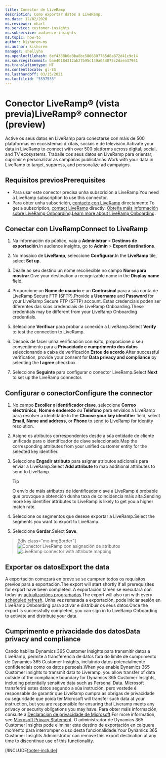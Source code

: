 ```yaml
---
title: Conector de LiveRamp
description: Como exportar datos a LiveRamp.
ms.date: 12/02/2020
ms.reviewer: mhart
ms.service: customer-insights
ms.subservice: audience-insights
ms.topic: how-to
author: kishorem-ms
ms.author: kishorem
manager: shellyha
ms.openlocfilehash: 6ef4388b0e8ba8bc5866807765d8a872d41c9c14
ms.sourcegitcommit: bae40184312ab27b95c140a044875c2daea37951
ms.translationtype: HT
ms.contentlocale: gl-ES
ms.lasthandoff: 03/15/2021
ms.locfileid: "5597555"
---
```

# <a name="liverampreg-connector-preview"></a><span data-ttu-id="dfe77-103">Conector LiveRamp&reg; (vista previa)</span><span class="sxs-lookup"><span data-stu-id="dfe77-103">LiveRamp&reg; connector (preview)</span></span>

<span data-ttu-id="dfe77-104">Active os seus datos en LiveRamp para conectarse con máis de 500 plataformas en ecosistemas dixitais, sociais e de televisión.</span><span class="sxs-lookup"><span data-stu-id="dfe77-104">Activate your data in LiveRamp to connect with over 500 platforms across digital, social, and TV ecosystems.</span></span> <span data-ttu-id="dfe77-105">Traballe cos seus datos en LiveRamp para orientar, suprimir e personalizar as campañas publicitarias.</span><span class="sxs-lookup"><span data-stu-id="dfe77-105">Work with your data in LiveRamp to target, suppress, and personalize ad campaigns.</span></span>

## <a name="prerequisites"></a><span data-ttu-id="dfe77-106">Requisitos previos</span><span class="sxs-lookup"><span data-stu-id="dfe77-106">Prerequisites</span></span>

- <span data-ttu-id="dfe77-107">Para usar este conector precisa unha subscrición a LiveRamp.</span><span class="sxs-lookup"><span data-stu-id="dfe77-107">You need a LiveRamp subscription to use this connector.</span></span>
- <span data-ttu-id="dfe77-108">Para obter unha subscrición, [contacte con LiveRamp](https://liveramp.com/contact/) directamente.</span><span class="sxs-lookup"><span data-stu-id="dfe77-108">To get a subscription, [contact LiveRamp](https://liveramp.com/contact/) directly.</span></span> <span data-ttu-id="dfe77-109">[Obteña máis información sobre LiveRamp Onboarding](https://liveramp.com/our-platform/data-onboarding/).</span><span class="sxs-lookup"><span data-stu-id="dfe77-109">[Learn more about LiveRamp Onboarding](https://liveramp.com/our-platform/data-onboarding/).</span></span>

## <a name="connect-to-liveramp"></a><span data-ttu-id="dfe77-110">Conectar con LiveRamp</span><span class="sxs-lookup"><span data-stu-id="dfe77-110">Connect to LiveRamp</span></span>

1. <span data-ttu-id="dfe77-111">Na información do público, vaia a **Administrar** > **Destinos de exportación**.</span><span class="sxs-lookup"><span data-stu-id="dfe77-111">In audience insights, go to **Admin** > **Export destinations**.</span></span>

1. <span data-ttu-id="dfe77-112">No mosaico de **LiveRamp**, seleccione **Configurar**.</span><span class="sxs-lookup"><span data-stu-id="dfe77-112">In the **LiveRamp** tile, select **Set up**.</span></span>

1. <span data-ttu-id="dfe77-113">Déalle ao seu destino un nome recoñecible no campo **Nome para mostrar**.</span><span class="sxs-lookup"><span data-stu-id="dfe77-113">Give your destination a recognizable name in the **Display name** field.</span></span>

1. <span data-ttu-id="dfe77-114">Proporcione un **Nome de usuario** e un **Contrasinal** para a súa conta de LiveRamp Secure FTP (SFTP).</span><span class="sxs-lookup"><span data-stu-id="dfe77-114">Provide a **Username** and **Password** for your LiveRamp Secure FTP (SFTP) account.</span></span>
<span data-ttu-id="dfe77-115">Estas credenciais poden ser diferentes das súas credenciais de LiveRamp Onboarding.</span><span class="sxs-lookup"><span data-stu-id="dfe77-115">These credentials may be different from your LiveRamp Onboarding credentials.</span></span>

1. <span data-ttu-id="dfe77-116">Seleccione **Verificar** para probar a conexión a LiveRamp.</span><span class="sxs-lookup"><span data-stu-id="dfe77-116">Select **Verify** to test the connection to LiveRamp.</span></span>

1. <span data-ttu-id="dfe77-117">Despois de facer unha verificación con éxito, proporcione o seu consentimento para a **Privacidade e cumprimento dos datos** seleccionando a caixa de verificación **Estou de acordo**.</span><span class="sxs-lookup"><span data-stu-id="dfe77-117">After successful verification, provide your consent for **Data privacy and compliance** by selecting the **I agree** checkbox.</span></span>

1. <span data-ttu-id="dfe77-118">Seleccione **Seguinte** para configurar o conector LiveRamp.</span><span class="sxs-lookup"><span data-stu-id="dfe77-118">Select **Next** to set up the LiveRamp connector.</span></span>

## <a name="configure-the-connector"></a><span data-ttu-id="dfe77-119">Configurar o conector</span><span class="sxs-lookup"><span data-stu-id="dfe77-119">Configure the connector</span></span>

1. <span data-ttu-id="dfe77-120">No campo **Escoller o identificador clave**, seleccione **Correo electrónico**, **Nome e enderezo** ou **Teléfono** para envialos a LiveRamp para resolver a identidade.</span><span class="sxs-lookup"><span data-stu-id="dfe77-120">In the **Choose your key identifier** field, select **Email**,  **Name and address**, or **Phone** to send to LiveRamp for identity resolution.</span></span>

1. <span data-ttu-id="dfe77-121">Asigne os atributos correspondentes desde a súa entidade de cliente unificada para o identificador de clave seleccionado.</span><span class="sxs-lookup"><span data-stu-id="dfe77-121">Map the corresponding attributes from your unified customer entity for the selected key identifier.</span></span>

1. <span data-ttu-id="dfe77-122">Seleccione **Engadir atributo** para asignar atributos adicionais para enviar a LiveRamp.</span><span class="sxs-lookup"><span data-stu-id="dfe77-122">Select **Add attribute** to map additional attributes to send to LiveRamp.</span></span>

   > [!TIP]
   > <span data-ttu-id="dfe77-123">O envío de máis atributos de identificador clave a LiveRamp é probable que provoque a obtención dunha taxa de coincidencia máis alta.</span><span class="sxs-lookup"><span data-stu-id="dfe77-123">Sending more key identifier attributes to LiveRamp is likely to get you a higher match rate.</span></span>

1. <span data-ttu-id="dfe77-124">Seleccione os segmentos que desexe exportar a LiveRamp.</span><span class="sxs-lookup"><span data-stu-id="dfe77-124">Select the segments you want to export to LiveRamp.</span></span>

1. <span data-ttu-id="dfe77-125">Seleccione **Gardar**.</span><span class="sxs-lookup"><span data-stu-id="dfe77-125">Select **Save**.</span></span>

> [!div class="mx-imgBorder"]
> <span data-ttu-id="dfe77-126">![Conector LiveRamp con asignación de atributos](media/export-liveramp-segments.png "Conector LiveRamp con asignación de atributos")</span><span class="sxs-lookup"><span data-stu-id="dfe77-126">![LiveRamp connector with attribute mapping](media/export-liveramp-segments.png "LiveRamp connector with attribute mapping")</span></span>

## <a name="export-the-data"></a><span data-ttu-id="dfe77-127">Exportar os datos</span><span class="sxs-lookup"><span data-stu-id="dfe77-127">Export the data</span></span>

<span data-ttu-id="dfe77-128">A exportación comezará en breve se se cumpren todos os requisitos previos para a exportación.</span><span class="sxs-lookup"><span data-stu-id="dfe77-128">The export will start shortly if all prerequisites for export have been completed.</span></span> <span data-ttu-id="dfe77-129">A exportación tamén se executará con todas as [actualizacións programadas](system.md#schedule-tab).</span><span class="sxs-lookup"><span data-stu-id="dfe77-129">The export will also run with every [scheduled refresh](system.md#schedule-tab).</span></span>
<span data-ttu-id="dfe77-130">Unha vez rematada a exportación, pode iniciar sesión en LiveRamp Onboarding para activar e distribuír os seus datos.</span><span class="sxs-lookup"><span data-stu-id="dfe77-130">Once the export is successfully completed, you can sign in to LiveRamp Onboarding to activate and distribute your data.</span></span>

## <a name="data-privacy-and-compliance"></a><span data-ttu-id="dfe77-131">Cumprimento e privacidade dos datos</span><span class="sxs-lookup"><span data-stu-id="dfe77-131">Data privacy and compliance</span></span>

<span data-ttu-id="dfe77-132">Cando habilita Dynamics 365 Customer Insights para transmitir datos a LiveRamp, permite a transferencia de datos fóra do límite de cumprimento de Dynamics 365 Customer Insights, incluíndo datos potencialmente confidenciais como os datos persoais.</span><span class="sxs-lookup"><span data-stu-id="dfe77-132">When you enable Dynamics 365 Customer Insights to transmit data to Liveramp, you allow transfer of data outside of the compliance boundary for Dynamics 365 Customer Insights, including potentially sensitive data such as Personal Data.</span></span> <span data-ttu-id="dfe77-133">Microsoft transferirá estes datos segundo a súa instrución, pero vostede é responsable de garantir que LiveRamp cumpra as obrigas de privacidade ou seguridade que poida ter.</span><span class="sxs-lookup"><span data-stu-id="dfe77-133">Microsoft will transfer such data at your instruction, but you are responsible for ensuring that Liveramp meets any privacy or security obligations you may have.</span></span> <span data-ttu-id="dfe77-134">Para obter máis información, consulte a [Declaración de privacidade de Microsoft](https://go.microsoft.com/fwlink/?linkid=396732).</span><span class="sxs-lookup"><span data-stu-id="dfe77-134">For more information, see [Microsoft Privacy Statement](https://go.microsoft.com/fwlink/?linkid=396732).</span></span>
<span data-ttu-id="dfe77-135">O administrador de Dynamics 365 Customer Insights pode eliminar este destino de exportación en calquera momento para interromper o uso desta funcionalidade.</span><span class="sxs-lookup"><span data-stu-id="dfe77-135">Your Dynamics 365 Customer Insights Administrator can remove this export destination at any time to discontinue use of this functionality.</span></span>

[!INCLUDE[footer-include](../includes/footer-banner.md)]